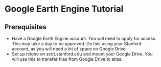 # Google Earth Engine Tutorial

## Prerequisites
- Have a Google Earth Engine account. You will need to apply for access. This may take a day to be approved. Do this using your Stanford account, as you will need a lot of space on Google Drive.
- Set up rclone on scdt.stanford.edu and mount your Google Drive. You will use this to transfer files from Google Drive to atlas.

